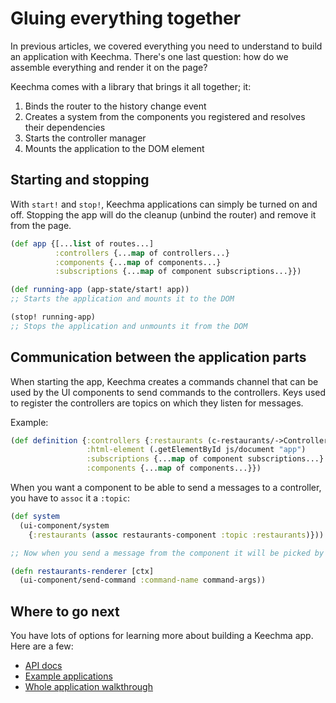 # Gluing everything together

In previous articles, we covered everything you need to understand to build an application with Keechma. There's one last question: how do we assemble everything and render it on the page?

Keechma comes with a library that brings it all together; it:

1. Binds the router to the history change event
2. Creates a system from the components you registered and resolves their dependencies
3. Starts the controller manager
4. Mounts the application to the DOM element

## Starting and stopping

With `start!` and `stop!`, Keechma applications can simply be turned on and off. Stopping the app will do the cleanup (unbind the router) and remove it from the page.

```clojure
(def app {[...list of routes...]
          :controllers {...map of controllers...}
          :components {...map of components...}
          :subscriptions {...map of component subscriptions...}})

(def running-app (app-state/start! app))
;; Starts the application and mounts it to the DOM

(stop! running-app)
;; Stops the application and unmounts it from the DOM
```

## Communication between the application parts

When starting the app, Keechma creates a commands channel that can be used by the UI components to send commands to the controllers. Keys used to register the controllers are topics on which they listen for messages.

Example:

```clojure
(def definition {:controllers {:restaurants (c-restaurants/->Controller) ;; listens on the `restaurants` topic}
                 :html-element (.getElementById js/document "app")
                 :subscriptions {...map of component subscriptions...}
                 :components {...map of components...}})
```

When you want a component to be able to send a messages to a controller, you have to `assoc` it a `:topic`:

```clojure
(def system
  (ui-component/system
    {:restaurants (assoc restaurants-component :topic :restaurants)}))

;; Now when you send a message from the component it will be picked by the :restaurants controller:

(defn restaurants-renderer [ctx]
  (ui-component/send-command :command-name command-args))
```

## Where to go next

You have lots of options for learning more about building a Keechma app. Here are a few:

- [API docs](api/index.html)
- [Example applications](07-examples.html)
- [Whole application walkthrough](08-application-walkthrough.html)

